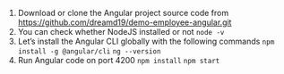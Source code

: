 1. Download or clone the Angular project source code from https://github.com/dreamd19/demo-employee-angular.git
2. You can check whether NodeJS installed or not ``` node -v ```
3. Let’s install the Angular CLI globally with the following commands
``` npm install -g @angular/cli ```
``` ng --version ```
4. Run Angular code on port 4200
``` npm install ```
``` npm start ```